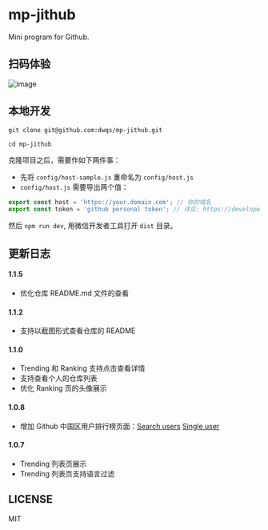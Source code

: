 # mp-jithub
Mini program for Github.

## 扫码体验
![image](https://user-images.githubusercontent.com/7871813/39956784-b3b978c0-5619-11e8-9bc4-658c8f2907e6.png)
## 本地开发
```
git clone git@github.com:dwqs/mp-jithub.git

cd mp-jithub
```

克隆项目之后，需要作如下两件事：

* 先将 `config/host-sample.js` 重命名为 `config/host.js`
* `config/host.js` 需要导出两个值：

```js
export const host = 'https://your.domain.com'; // 你的域名
export const token = 'github personal token'; // 详见: https://developer.github.com/v3/#rate-limiting
```

然后 `npm run dev`, 用微信开发者工具打开 `dist` 目录。
## 更新日志

#### 1.1.5
* 优化仓库 README.md 文件的查看

#### 1.1.2
* 支持以截图形式查看仓库的 README
#### 1.1.0

* Trending 和 Ranking 支持点击查看详情
* 支持查看个人的仓库列表
* 优化 Ranking 页的头像展示

#### 1.0.8
* 增加 Github 中国区用户排行榜页面：[Search users](https://developer.github.com/v3/search/#search-users) [Single user](https://developer.github.com/v3/users/#get-a-single-user)
#### 1.0.7
* Trending 列表页展示
* Trending 列表页支持语言过滤

## LICENSE
MIT
